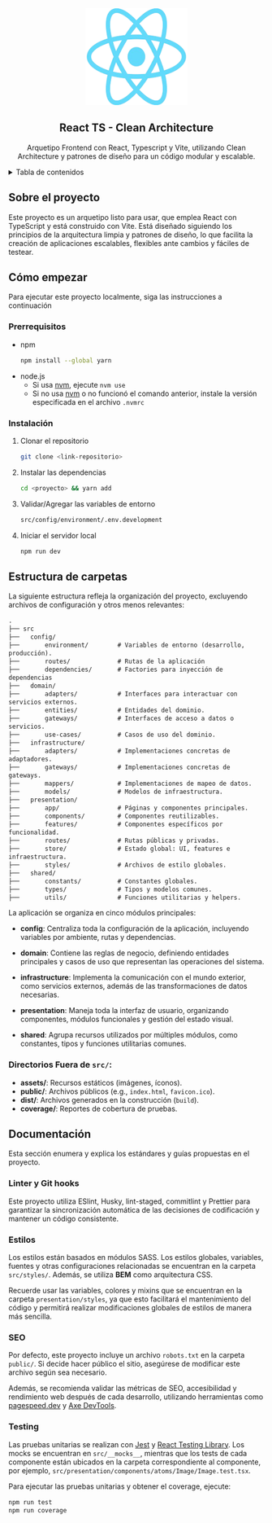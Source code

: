 <div align="center">
  <div>
    <img src="./docs/react.png" alt="Logo" width="200" height="190">
  <h2 align="center">React TS - Clean Architecture</h2>
  </div>

  <p align="center">
   Arquetipo  Frontend con React, Typescript y Vite, utilizando Clean Architecture y patrones de diseño para un código modular y escalable.
    <br />
  </p>
</div>

<details>
  <summary>Tabla de contenidos</summary>
  <ol>
    <li>
      <a href="#sobre-el-proyecto">Sobre el proyecto</a>
    </li>
    <li>
      <a href="#cómo-empezar">Cómo empezar</a>
      <ul>
        <li><a href="#prerrequisitos">Prerrequisitos</a></li>
        <li><a href="#instalación">Instalación</a></li>
      </ul>
    </li>
    <li>
      <a href="#documentacion">Documentación</a>
      <ul>
        <li><a href="#estructura-de-carpetas">Estructura de carpetas</a></li>
        <li><a href="#linters-y-git-hooks">Linters y Git hooks</a></li>
        <li><a href="#estilos">Estilos</a></li>
        <li><a href="#testing">Testing</a></li>
      </ul>
    </li>
  </ol>
</details>

<!-- SOBRE EL PROYECTO -->

## Sobre el proyecto

Este proyecto es un arquetipo listo para usar, que emplea React con TypeScript y está construido con Vite. Está diseñado siguiendo los principios de la arquitectura limpia y patrones de diseño, lo que facilita la creación de aplicaciones escalables, flexibles ante cambios y fáciles de testear.

## Cómo empezar

Para ejecutar este proyecto localmente, siga las instrucciones a continuación

### Prerrequisitos

- npm
  ```sh
  npm install --global yarn
  ```
- node.js
  - Si usa [nvm](https://github.com/nvm-sh/nvm), ejecute `nvm use`
  - Si no usa [nvm](https://github.com/nvm-sh/nvm) o no funcionó el comando anterior, instale la versión especificada en el archivo `.nvmrc`

### Instalación

1. Clonar el repositorio
   ```sh
   git clone <link-repositorio>
   ```
2. Instalar las dependencias
   ```sh
   cd <proyecto> && yarn add
   ```
3. Validar/Agregar las variables de entorno
   ```sh
   src/config/environment/.env.development
   ```
4. Iniciar el servidor local
   ```sh
   npm run dev
   ```

## Estructura de carpetas

La siguiente estructura refleja la organización del proyecto, excluyendo archivos de configuración y otros menos relevantes:

    .
    ├── src
    ├──   config/
    ├──       environment/        # Variables de entorno (desarrollo, producción).
    ├──       routes/             # Rutas de la aplicación
    ├──       dependencies/       # Factories para inyección de dependencias
    ├──   domain/
    ├──       adapters/           # Interfaces para interactuar con servicios externos.
    ├──       entities/           # Entidades del dominio.
    ├──       gateways/           # Interfaces de acceso a datos o servicios.
    ├──       use-cases/          # Casos de uso del dominio.
    ├──   infrastructure/
    ├──       adapters/           # Implementaciones concretas de adaptadores.
    ├──       gateways/           # Implementaciones concretas de gateways.
    ├──       mappers/            # Implementaciones de mapeo de datos.
    ├──       models/             # Modelos de infraestructura.
    ├──   presentation/
    ├──       app/                # Páginas y componentes principales.
    ├──       components/         # Componentes reutilizables.
    ├──       features/           # Componentes específicos por funcionalidad.
    ├──       routes/             # Rutas públicas y privadas.
    ├──       store/              # Estado global: UI, features e infraestructura.
    ├──       styles/             # Archivos de estilo globales.
    ├──   shared/
    ├──       constants/          # Constantes globales.
    ├──       types/              # Tipos y modelos comunes.
    ├──       utils/              # Funciones utilitarias y helpers.

La aplicación se organiza en cinco módulos principales:

- **config**: Centraliza toda la configuración de la aplicación, incluyendo variables por ambiente, rutas y dependencias.

- **domain**: Contiene las reglas de negocio, definiendo entidades principales y casos de uso que representan las operaciones del sistema.

- **infrastructure**: Implementa la comunicación con el mundo exterior, como servicios externos, además de las transformaciones de datos necesarias.

- **presentation**: Maneja toda la interfaz de usuario, organizando componentes, módulos funcionales y gestión del estado visual.

- **shared**: Agrupa recursos utilizados por múltiples módulos, como constantes, tipos y funciones utilitarias comunes.


### Directorios Fuera de `src/`:

- **assets/**: Recursos estáticos (imágenes, íconos).
- **public/**: Archivos públicos (e.g., `index.html`, `favicon.ico`).
- **dist/**: Archivos generados en la construcción (`build`).
- **coverage/**: Reportes de cobertura de pruebas.


## Documentación

Esta sección enumera y explica los estándares y guías propuestas en el proyecto.

### Linter y Git hooks

Este proyecto utiliza ESlint, Husky, lint-staged, commitlint y Prettier para garantizar la sincronización automática de las decisiones de codificación y mantener un código consistente.

### Estilos

Los estilos están basados en módulos SASS. Los estilos globales, variables, fuentes y otras configuraciones relacionadas se encuentran en la carpeta `src/styles/`. Además, se utiliza **BEM** como arquitectura CSS.

Recuerde usar las variables, colores y mixins que se encuentran en la carpeta `presentation/styles`, ya que esto facilitará el mantenimiento del código y permitirá realizar modificaciones globales de estilos de manera más sencilla.

### SEO

Por defecto, este proyecto incluye un archivo `robots.txt` en la carpeta `public/`. Si decide hacer público el sitio, asegúrese de modificar este archivo según sea necesario.

Además, se recomienda validar las métricas de SEO, accesibilidad y rendimiento web después de cada desarrollo, utilizando herramientas como [pagespeed.dev](https://pagespeed.web.dev/) y [Axe DevTools](https://axe.deque.com/axe-devtools).

### Testing

Las pruebas unitarias se realizan con [Jest](https://jestjs.io/) y [React Testing Library](https://testing-library.com/docs/react-testing-library/intro/). Los mocks se encuentran en `src/__mocks__`, mientras que los tests de cada componente están ubicados en la carpeta correspondiente al componente, por ejemplo, `src/presentation/components/atoms/Image/Image.test.tsx`.

Para ejecutar las pruebas unitarias y obtener el coverage, ejecute:

```sh
npm run test
npm run coverage
```
